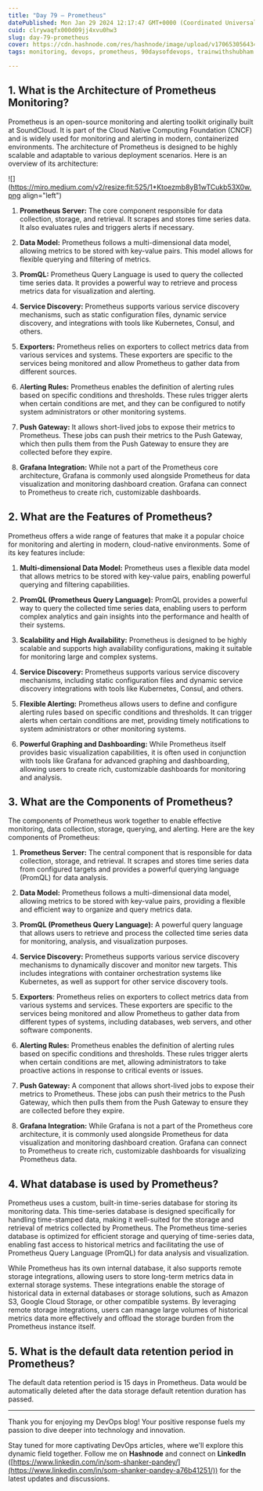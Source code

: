 ```yaml
---
title: "Day 79 — Prometheus"
datePublished: Mon Jan 29 2024 12:17:47 GMT+0000 (Coordinated Universal Time)
cuid: clrywaqfx000d09jj4xvu0hw3
slug: day-79-prometheus
cover: https://cdn.hashnode.com/res/hashnode/image/upload/v1706530564341/4d258c59-2b92-47a9-b478-67f6419185b6.webp
tags: monitoring, devops, prometheus, 90daysofdevops, trainwithshubham

---
```


## 1\. What is the Architecture of Prometheus Monitoring?

Prometheus is an open-source monitoring and alerting toolkit originally built at SoundCloud. It is part of the Cloud Native Computing Foundation (CNCF) and is widely used for monitoring and alerting in modern, containerized environments. The architecture of Prometheus is designed to be highly scalable and adaptable to various deployment scenarios. Here is an overview of its architecture:

![](https://miro.medium.com/v2/resize:fit:525/1*Ktoezmb8yB1wTCukb53X0w.png align="left")

1. **Prometheus Server:** The core component responsible for data collection, storage, and retrieval. It scrapes and stores time series data. It also evaluates rules and triggers alerts if necessary.
    
2. **Data Model:** Prometheus follows a multi-dimensional data model, allowing metrics to be stored with key-value pairs. This model allows for flexible querying and filtering of metrics.
    
3. **PromQL:** Prometheus Query Language is used to query the collected time series data. It provides a powerful way to retrieve and process metrics data for visualization and alerting.
    
4. **Service Discovery:** Prometheus supports various service discovery mechanisms, such as static configuration files, dynamic service discovery, and integrations with tools like Kubernetes, Consul, and others.
    
5. **Exporters:** Prometheus relies on exporters to collect metrics data from various services and systems. These exporters are specific to the services being monitored and allow Prometheus to gather data from different sources.
    
6. A**lerting Rules:** Prometheus enables the definition of alerting rules based on specific conditions and thresholds. These rules trigger alerts when certain conditions are met, and they can be configured to notify system administrators or other monitoring systems.
    
7. **Push Gateway:** It allows short-lived jobs to expose their metrics to Prometheus. These jobs can push their metrics to the Push Gateway, which then pulls them from the Push Gateway to ensure they are collected before they expire.
    
8. **Grafana Integration:** While not a part of the Prometheus core architecture, Grafana is commonly used alongside Prometheus for data visualization and monitoring dashboard creation. Grafana can connect to Prometheus to create rich, customizable dashboards.
    

## 2\. What are the Features of Prometheus?

Prometheus offers a wide range of features that make it a popular choice for monitoring and alerting in modern, cloud-native environments. Some of its key features include:

1. **Multi-dimensional Data Model:** Prometheus uses a flexible data model that allows metrics to be stored with key-value pairs, enabling powerful querying and filtering capabilities.
    
2. **PromQL (Prometheus Query Language):** PromQL provides a powerful way to query the collected time series data, enabling users to perform complex analytics and gain insights into the performance and health of their systems.
    
3. **Scalability and High Availability:** Prometheus is designed to be highly scalable and supports high availability configurations, making it suitable for monitoring large and complex systems.
    
4. **Service Discovery:** Prometheus supports various service discovery mechanisms, including static configuration files and dynamic service discovery integrations with tools like Kubernetes, Consul, and others.
    
5. **Flexible Alerting:** Prometheus allows users to define and configure alerting rules based on specific conditions and thresholds. It can trigger alerts when certain conditions are met, providing timely notifications to system administrators or other monitoring systems.
    
6. **Powerful Graphing and Dashboarding:** While Prometheus itself provides basic visualization capabilities, it is often used in conjunction with tools like Grafana for advanced graphing and dashboarding, allowing users to create rich, customizable dashboards for monitoring and analysis.
    

## 3\. What are the Components of Prometheus?

The components of Prometheus work together to enable effective monitoring, data collection, storage, querying, and alerting. Here are the key components of Prometheus:

1. **Prometheus Server:** The central component that is responsible for data collection, storage, and retrieval. It scrapes and stores time series data from configured targets and provides a powerful querying language (PromQL) for data analysis.
    
2. **Data Model:** Prometheus follows a multi-dimensional data model, allowing metrics to be stored with key-value pairs, providing a flexible and efficient way to organize and query metrics data.
    
3. **PromQL (Prometheus Query Language):** A powerful query language that allows users to retrieve and process the collected time series data for monitoring, analysis, and visualization purposes.
    
4. **Service Discovery:** Prometheus supports various service discovery mechanisms to dynamically discover and monitor new targets. This includes integrations with container orchestration systems like Kubernetes, as well as support for other service discovery tools.
    
5. **Exporters**: Prometheus relies on exporters to collect metrics data from various systems and services. These exporters are specific to the services being monitored and allow Prometheus to gather data from different types of systems, including databases, web servers, and other software components.
    
6. **Alerting Rules:** Prometheus enables the definition of alerting rules based on specific conditions and thresholds. These rules trigger alerts when certain conditions are met, allowing administrators to take proactive actions in response to critical events or issues.
    
7. **Push Gateway:** A component that allows short-lived jobs to expose their metrics to Prometheus. These jobs can push their metrics to the Push Gateway, which then pulls them from the Push Gateway to ensure they are collected before they expire.
    
8. **Grafana Integration:** While Grafana is not a part of the Prometheus core architecture, it is commonly used alongside Prometheus for data visualization and monitoring dashboard creation. Grafana can connect to Prometheus to create rich, customizable dashboards for visualizing Prometheus data.
    

## 4\. What database is used by Prometheus?

Prometheus uses a custom, built-in time-series database for storing its monitoring data. This time-series database is designed specifically for handling time-stamped data, making it well-suited for the storage and retrieval of metrics collected by Prometheus. The Prometheus time-series database is optimized for efficient storage and querying of time-series data, enabling fast access to historical metrics and facilitating the use of Prometheus Query Language (PromQL) for data analysis and visualization.

While Prometheus has its own internal database, it also supports remote storage integrations, allowing users to store long-term metrics data in external storage systems. These integrations enable the storage of historical data in external databases or storage solutions, such as Amazon S3, Google Cloud Storage, or other compatible systems. By leveraging remote storage integrations, users can manage large volumes of historical metrics data more effectively and offload the storage burden from the Prometheus instance itself.

## 5\. What is the default data retention period in Prometheus?

The default data retention period is 15 days in Prometheus. Data would be automatically deleted after the data storage default retention duration has passed.

---

Thank you for enjoying my DevOps blog! Your positive response fuels my passion to dive deeper into technology and innovation.

Stay tuned for more captivating DevOps articles, where we'll explore this dynamic field together. Follow me on **Hashnode** and connect on **LinkedIn** ([https://www.linkedin.com/in/som-shanker-pandey/](https://www.linkedin.com/in/som-shanker-pandey-a76b41251/)) for the latest updates and discussions.